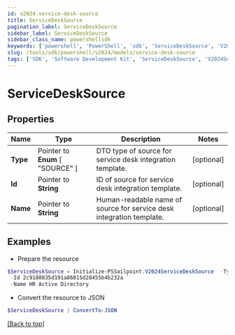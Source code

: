 ```yaml
---
id: v2024-service-desk-source
title: ServiceDeskSource
pagination_label: ServiceDeskSource
sidebar_label: ServiceDeskSource
sidebar_class_name: powershellsdk
keywords: ['powershell', 'PowerShell', 'sdk', 'ServiceDeskSource', 'V2024ServiceDeskSource'] 
slug: /tools/sdk/powershell/v2024/models/service-desk-source
tags: ['SDK', 'Software Development Kit', 'ServiceDeskSource', 'V2024ServiceDeskSource']
---
```



# ServiceDeskSource

## Properties

Name | Type | Description | Notes
------------ | ------------- | ------------- | -------------
**Type** |  Pointer to  **Enum** [  "SOURCE" ] | DTO type of source for service desk integration template. | [optional] 
**Id** |  Pointer to **String** | ID of source for service desk integration template. | [optional] 
**Name** |  Pointer to **String** | Human-readable name of source for service desk integration template. | [optional] 

## Examples

- Prepare the resource
```powershell
$ServiceDeskSource = Initialize-PSSailpoint.V2024ServiceDeskSource  -Type SOURCE `
 -Id 2c9180835d191a86015d28455b4b232a `
 -Name HR Active Directory
```

- Convert the resource to JSON
```powershell
$ServiceDeskSource | ConvertTo-JSON
```


[[Back to top]](#) 

